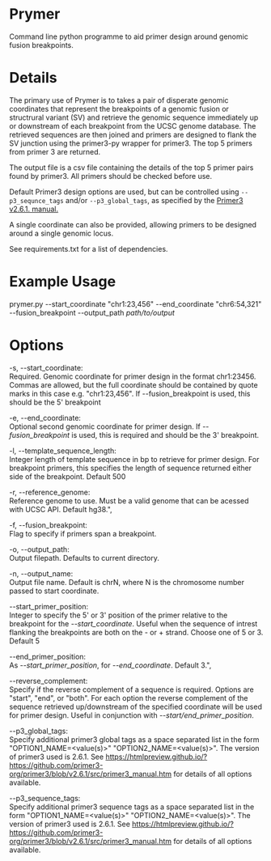# Prymer
Command line python programme to aid primer design around genomic fusion breakpoints.

# Details
The primary use of Prymer is to takes a pair of disperate genomic coordinates that represent the breakpoints of a
genomic fusion or structrural variant (SV) and retrieve the genomic sequence immediately up or downstream of each 
breakpoint from the UCSC genome database. The retrieved sequences are then joined and primers are designed to flank 
the SV junction using the primer3-py wrapper for primer3. The top 5 primers from primer 3 are returned.

The output file is a csv file containing the details of the top 5 primer pairs found by primer3. All primers should be checked before use.

Default Primer3 design options are used, but can be controlled using `--p3_sequnce_tags` and/or `--p3_global_tags`, as specified
by the [Primer3 v2.6.1. manual.](https://htmlpreview.github.io/?https://github.com/primer3-org/primer3/blob/v2.6.1/src/primer3_manual.htm)

A single coordinate can also be provided, allowing primers to be designed around a single genomic locus. 

See requirements.txt for a list of dependencies.


# Example Usage
prymer.py --start_coordinate "chr1:23,456" --end_coordinate "chr6:54,321" --fusion_breakpoint --output_path *path/to/output*

# Options

  -s, --start_coordinate:  
    Required. Genomic coordinate for primer design in the format chr1:23456. 
    Commas are allowed, but the full coordinate should be contained by quote marks in this case e.g.
    "chr1:23,456". If --fusion_breakpoint is used, this should be the 5' breakpoint

  -e, --end_coordinate:  
    Optional second genomic coordinate for primer design. If *--fusion_breakpoint* is used, this is required and should be the
    3' breakpoint.

  -l, --template_sequence_length:  
    Integer length of template sequence in bp to retrieve for primer design. For breakpoint primers, this
    specifies the length of sequence returned either side of the breakpoint. Default 500

  -r, --reference_genome:  
    Reference genome to use. Must be a valid genome that can be acessed with UCSC API. Default hg38.",

  -f, --fusion_breakpoint:  
    Flag to specify if primers span a breakpoint.

  -o, --output_path:  
    Output filepath. Defaults to current directory.

  -n, --output_name:  
    Output file name. Default is chrN, where N is the chromosome number passed to start coordinate.

 --start_primer_position:  
  Integer to specify the 5' or 3' position of the primer relative to the breakpoint for the 
  *--start_coordinate*. Useful when the sequence of intrest flanking the breakpoints are both on the 
  \- or + strand. Choose one of 5 or 3. Default 5

  --end_primer_position:  
    As *--start_primer_position*, for *--end_coordinate*. Default 3.",

  --reverse_complement:  
  Specify if the reverse complement of a sequence is required. Options are "start", "end", or "both". 
  For each option the reverse complement of the sequence retrieved up/downstream of the specified coordinate
  will be used for primer design. Useful in conjunction with *--start/end_primer_position*.

  --p3_global_tags:  
    Specify additional primer3 global tags as a space separated list in the form "OPTION1_NAME=<value(s)>" "OPTION2_NAME=<value(s)>". 
    The version of primer3 used is 2.6.1. See https://htmlpreview.github.io/?https://github.com/primer3-org/primer3/blob/v2.6.1/src/primer3_manual.htm
    for details of all options available.

 --p3_sequence_tags:  
  Specify additional primer3 sequence tags as a space separated list in the form "OPTION1_NAME=<value(s)>" "OPTION2_NAME=<value(s)>".
  The version of primer3 used is 2.6.1. See https://htmlpreview.github.io/?https://github.com/primer3-org/primer3/blob/v2.6.1/src/primer3_manual.htm
  for details of all options available.



